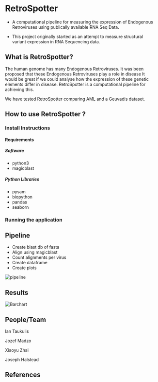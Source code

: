 # RetroSpotter

* A computational pipeline for measuring the expression of Endogenous Retroviruses using publically available RNA Seq Data.

* This project originally started as an attempt to measure structural variant expression in RNA Sequencing data. 


## What is RetroSpotter?

The human genome has many Endogenous Retroviruses. It was been proposed that these Endogenous Retroviruses play a role in disease It would be great if we could analyse how the expression of these genetic elements differ in disease. RetroSpotter is a computational pipeline for achieving this.


We have tested RetroSpotter comparing AML and a Geuvadis dataset.


## How to use RetroSpotter ?




### Install Instructions




#### Requirements


##### Software

* python3
* magicblast

##### Python Libraries

* pysam
* biopython
* pandas
* seaborn

### Running the application


## Pipeline

* Create blast db of fasta
* Align using magicblast
* Count alignments per virus
* Create dataframe
* Create plots

![pipeline](https://github.com/NCBI-Hackathons/RetroSpotter/blob/joseph/figs/pipelineday3.png)


## Results

![Barchart](https://github.com/NCBI-Hackathons/RetroSpotter/blob/joseph/figs/bar.png)





## People/Team

Ian Taukulis

Jozef Madzo

Xiaoyu Zhai

Joseph Halstead

## References


